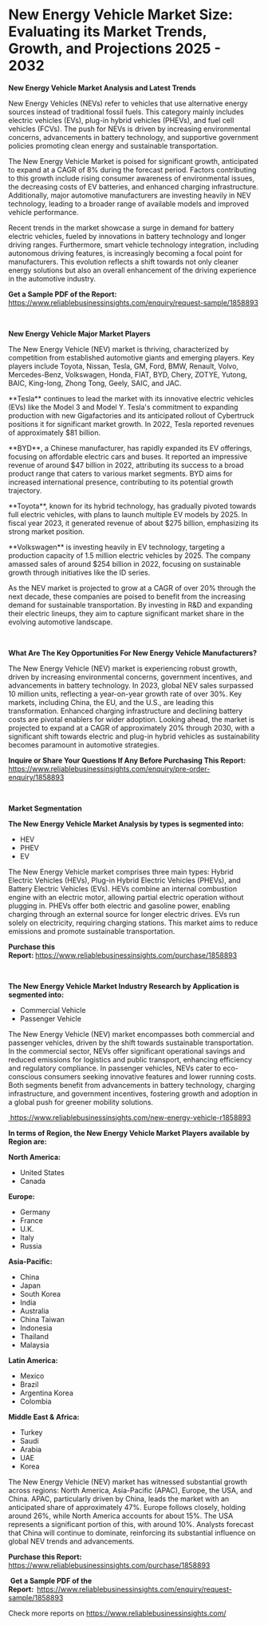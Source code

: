 <p><h1>New Energy Vehicle Market Size: Evaluating its Market Trends, Growth, and Projections 2025 - 2032</h1></p><p><strong>New Energy Vehicle Market Analysis and Latest Trends</strong></p>
<p><p>New Energy Vehicles (NEVs) refer to vehicles that use alternative energy sources instead of traditional fossil fuels. This category mainly includes electric vehicles (EVs), plug-in hybrid vehicles (PHEVs), and fuel cell vehicles (FCVs). The push for NEVs is driven by increasing environmental concerns, advancements in battery technology, and supportive government policies promoting clean energy and sustainable transportation.</p><p>The New Energy Vehicle Market is poised for significant growth, anticipated to expand at a CAGR of 8% during the forecast period. Factors contributing to this growth include rising consumer awareness of environmental issues, the decreasing costs of EV batteries, and enhanced charging infrastructure. Additionally, major automotive manufacturers are investing heavily in NEV technology, leading to a broader range of available models and improved vehicle performance.</p><p>Recent trends in the market showcase a surge in demand for battery electric vehicles, fueled by innovations in battery technology and longer driving ranges. Furthermore, smart vehicle technology integration, including autonomous driving features, is increasingly becoming a focal point for manufacturers. This evolution reflects a shift towards not only cleaner energy solutions but also an overall enhancement of the driving experience in the automotive industry.</p></p>
<p><strong>Get a Sample PDF of the Report:&nbsp;</strong> <a href="https://www.reliablebusinessinsights.com/enquiry/request-sample/1858893?utm_campaign=84&utm_medium=2&utm_source=Github&utm_content=ia&utm_term=30012025&utm_id=new-energy-vehicle">https://www.reliablebusinessinsights.com/enquiry/request-sample/1858893</a></p>
<p>&nbsp;</p>
<p><strong>New Energy Vehicle Major Market Players</strong></p>
<p><p>The New Energy Vehicle (NEV) market is thriving, characterized by competition from established automotive giants and emerging players. Key players include Toyota, Nissan, Tesla, GM, Ford, BMW, Renault, Volvo, Mercedes-Benz, Volkswagen, Honda, FIAT, BYD, Chery, ZOTYE, Yutong, BAIC, King-long, Zhong Tong, Geely, SAIC, and JAC.</p><p>**Tesla** continues to lead the market with its innovative electric vehicles (EVs) like the Model 3 and Model Y. Tesla's commitment to expanding production with new Gigafactories and its anticipated rollout of Cybertruck positions it for significant market growth. In 2022, Tesla reported revenues of approximately $81 billion.</p><p>**BYD**, a Chinese manufacturer, has rapidly expanded its EV offerings, focusing on affordable electric cars and buses. It reported an impressive revenue of around $47 billion in 2022, attributing its success to a broad product range that caters to various market segments. BYD aims for increased international presence, contributing to its potential growth trajectory.</p><p>**Toyota**, known for its hybrid technology, has gradually pivoted towards full electric vehicles, with plans to launch multiple EV models by 2025. In fiscal year 2023, it generated revenue of about $275 billion, emphasizing its strong market position.</p><p>**Volkswagen** is investing heavily in EV technology, targeting a production capacity of 1.5 million electric vehicles by 2025. The company amassed sales of around $254 billion in 2022, focusing on sustainable growth through initiatives like the ID series.</p><p>As the NEV market is projected to grow at a CAGR of over 20% through the next decade, these companies are poised to benefit from the increasing demand for sustainable transportation. By investing in R&D and expanding their electric lineups, they aim to capture significant market share in the evolving automotive landscape.</p></p>
<p>&nbsp;</p>
<p><strong>What Are The Key Opportunities For New Energy Vehicle Manufacturers?</strong></p>
<p><p>The New Energy Vehicle (NEV) market is experiencing robust growth, driven by increasing environmental concerns, government incentives, and advancements in battery technology. In 2023, global NEV sales surpassed 10 million units, reflecting a year-on-year growth rate of over 30%. Key markets, including China, the EU, and the U.S., are leading this transformation. Enhanced charging infrastructure and declining battery costs are pivotal enablers for wider adoption. Looking ahead, the market is projected to expand at a CAGR of approximately 20% through 2030, with a significant shift towards electric and plug-in hybrid vehicles as sustainability becomes paramount in automotive strategies.</p></p>
<p><strong>Inquire or Share Your Questions If Any Before Purchasing This Report:</strong> <a href="https://www.reliablebusinessinsights.com/enquiry/pre-order-enquiry/1858893?utm_campaign=84&utm_medium=2&utm_source=Github&utm_content=ia&utm_term=30012025&utm_id=new-energy-vehicle">https://www.reliablebusinessinsights.com/enquiry/pre-order-enquiry/1858893</a></p>
<p>&nbsp;</p>
<p><strong>Market Segmentation</strong></p>
<p><strong>The New Energy Vehicle Market Analysis by types is segmented into:</strong></p>
<p><ul><li>HEV</li><li>PHEV</li><li>EV</li></ul></p>
<p><p>The New Energy Vehicle market comprises three main types: Hybrid Electric Vehicles (HEVs), Plug-in Hybrid Electric Vehicles (PHEVs), and Battery Electric Vehicles (EVs). HEVs combine an internal combustion engine with an electric motor, allowing partial electric operation without plugging in. PHEVs offer both electric and gasoline power, enabling charging through an external source for longer electric drives. EVs run solely on electricity, requiring charging stations. This market aims to reduce emissions and promote sustainable transportation.</p></p>
<p><strong>Purchase this Report:&nbsp;</strong><a href="https://www.reliablebusinessinsights.com/purchase/1858893?utm_campaign=84&utm_medium=2&utm_source=Github&utm_content=ia&utm_term=30012025&utm_id=new-energy-vehicle">https://www.reliablebusinessinsights.com/purchase/1858893</a></p>
<p>&nbsp;</p>
<p><strong>The New Energy Vehicle Market Industry Research by Application is segmented into:</strong></p>
<p><ul><li>Commercial Vehicle</li><li>Passenger Vehicle</li></ul></p>
<p><p>The New Energy Vehicle (NEV) market encompasses both commercial and passenger vehicles, driven by the shift towards sustainable transportation. In the commercial sector, NEVs offer significant operational savings and reduced emissions for logistics and public transport, enhancing efficiency and regulatory compliance. In passenger vehicles, NEVs cater to eco-conscious consumers seeking innovative features and lower running costs. Both segments benefit from advancements in battery technology, charging infrastructure, and government incentives, fostering growth and adoption in a global push for greener mobility solutions.</p></p>
<p><a href="https://www.reliablebusinessinsights.com/new-energy-vehicle-r1858893?utm_campaign=84&utm_medium=2&utm_source=Github&utm_content=ia&utm_term=30012025&utm_id=new-energy-vehicle">&nbsp;https://www.reliablebusinessinsights.com/new-energy-vehicle-r1858893</a></p>
<p><strong>In terms of Region, the New Energy Vehicle Market Players available by Region are:</strong></p>
<p>
    <p> <strong> North America: </strong>
        <ul>
            <li>United States</li>
            <li>Canada</li>
        </ul>
        </p> 
    <p> <strong> Europe: </strong>
        <ul>
            <li>Germany</li>
            <li>France</li>
            <li>U.K.</li>
            <li>Italy</li>
            <li>Russia</li>
        </ul>
        </p> 
    <p> <strong> Asia-Pacific: </strong>
        <ul>
            <li>China</li>
            <li>Japan</li>
            <li>South Korea</li>
            <li>India</li>
            <li>Australia</li>
            <li>China Taiwan</li>
            <li>Indonesia</li>
            <li>Thailand</li>
            <li>Malaysia</li>
        </ul>
        </p> 
    <p> <strong> Latin America: </strong>
        <ul>
            <li>Mexico</li>
            <li>Brazil</li>
            <li>Argentina Korea</li>
            <li>Colombia</li>
        </ul>
        </p> 
    <p> <strong> Middle East & Africa: </strong>
        <ul>
            <li>Turkey</li>
            <li>Saudi</li>
            <li>Arabia</li>
            <li>UAE</li>
            <li>Korea</li>
        </ul>
    </p>
    </p>
<p><p>The New Energy Vehicle (NEV) market has witnessed substantial growth across regions: North America, Asia-Pacific (APAC), Europe, the USA, and China. APAC, particularly driven by China, leads the market with an anticipated share of approximately 47%. Europe follows closely, holding around 26%, while North America accounts for about 15%. The USA represents a significant portion of this, with around 10%. Analysts forecast that China will continue to dominate, reinforcing its substantial influence on global NEV trends and advancements.</p></p>
<p><strong>Purchase this Report: </strong><a href="https://www.reliablebusinessinsights.com/purchase/1858893?utm_campaign=84&utm_medium=2&utm_source=Github&utm_content=ia&utm_term=30012025&utm_id=new-energy-vehicle">https://www.reliablebusinessinsights.com/purchase/1858893</a></p>
<p>&nbsp;<strong>Get a Sample PDF of the Report:&nbsp;&nbsp;</strong><a href="https://www.reliablebusinessinsights.com/enquiry/request-sample/1858893?utm_campaign=84&utm_medium=2&utm_source=Github&utm_content=ia&utm_term=30012025&utm_id=new-energy-vehicle">https://www.reliablebusinessinsights.com/enquiry/request-sample/1858893</a></p>
<p><strong></strong></p>
<p>Check more reports on <a href="https://www.reliablebusinessinsights.com/?utm_campaign=84&utm_medium=2&utm_source=Github&utm_content=ia&utm_term=30012025&utm_id=new-energy-vehicle">https://www.reliablebusinessinsights.com/</a></p>